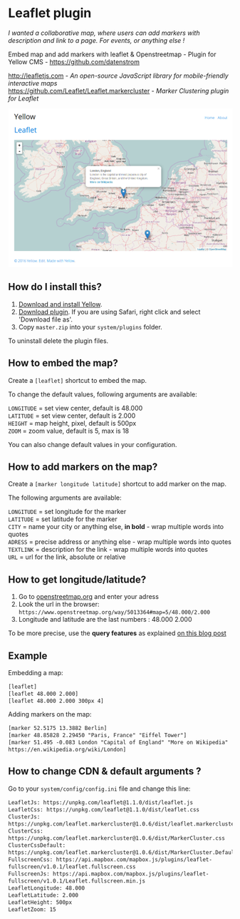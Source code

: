# Leaflet plugin

*I wanted a collaborative map, where users can add markers with description and link to a page. For events, or anything else !*

Embed map and add markers with leaflet & Openstreetmap - Plugin for Yellow CMS - https://github.com/datenstrom

http://leafletjs.com - *An open-source JavaScript library for mobile-friendly interactive maps*  
https://github.com/Leaflet/Leaflet.markercluster - *Marker Clustering plugin for Leaflet*

![screenshot](https://raw.githubusercontent.com/nibreh/yellow-plugin-leaflet/master/screenshot-leaflet.png)

## How do I install this?

1. [Download and install Yellow](https://github.com/datenstrom/yellow/).
2. [Download plugin](https://github.com/nibreh/yellow-plugin-leaflet/archive/master.zip). If you are using Safari, right click and select 'Download file as'.
3. Copy `master.zip` into your `system/plugins` folder.

To uninstall delete the plugin files.

## How to embed the map?

Create a `[leaflet]` shortcut to embed the map.

To change the default values, following arguments are available:

`LONGITUDE` = set view center, default is 48.000  
`LATITUDE` = set view center, default is 2.000  
`HEIGHT` = map height, pixel, default is 500px  
`ZOOM` = zoom value, default is 5, max is 18

You can also change default values in your configuration.

## How to add markers on the map?

Create a `[marker longitude latitude]` shortcut to add marker on the map.

The following arguments are available: 

`LONGITUDE` = set longitude for the marker   
`LATITUDE` = set latitude for the marker  
`CITY` = name your city or anything else, **in bold** - wrap multiple words into quotes  
`ADRESS` = precise address or anything else - wrap multiple words into quotes  
`TEXTLINK` = description for the link  - wrap multiple words into quotes  
`URL` = url for the link, absolute or relative

## How to get longitude/latitude?

1. Go to [openstreetmap.org](https://www.openstreetmap.org) and enter your adress
2. Look the url in the browser: 
`https://www.openstreetmap.org/way/5013364#map=5/48.000/2.000`
3. Longitude and latitude are the last numbers : 48.000 2.000

To be more precise, use the **query features** as explained [on this blog post](https://blog.openstreetmap.org/2014/12/01/new-query-feature/)

## Example

Embedding a map:

    [leaflet] 
    [leaflet 48.000 2.000]
    [leaflet 48.000 2.000 300px 4]
   
Adding markers on the map:

    [marker 52.5175 13.3882 Berlin]
    [marker 48.85828 2.29450 "Paris, France" "Eiffel Tower"]
    [marker 51.495 -0.083 London "Capital of England" "More on Wikipedia" https://en.wikipedia.org/wiki/London]
    
## How to change CDN & default arguments ?

Go to your `system/config/config.ini` file and change this line:

```
LeafletJs: https://unpkg.com/leaflet@1.1.0/dist/leaflet.js
LeafletCss: https://unpkg.com/leaflet@1.1.0/dist/leaflet.css
ClusterJs: https://unpkg.com/leaflet.markercluster@1.0.6/dist/leaflet.markercluster.js
ClusterCss: https://unpkg.com/leaflet.markercluster@1.0.6/dist/MarkerCluster.css
ClusterCssDefault: https://unpkg.com/leaflet.markercluster@1.0.6/dist/MarkerCluster.Default.css
FullscreenCss: https://api.mapbox.com/mapbox.js/plugins/leaflet-fullscreen/v1.0.1/leaflet.fullscreen.css
FullscreenJs: https://api.mapbox.com/mapbox.js/plugins/leaflet-fullscreen/v1.0.1/Leaflet.fullscreen.min.js
LeafletLongitude: 48.000
LeafletLatitude: 2.000
LeafletHeight: 500px
LeafletZoom: 15
```
